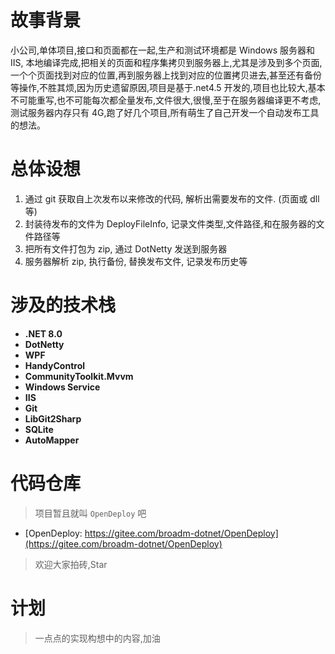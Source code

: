 # 故事背景

小公司,单体项目,接口和页面都在一起,生产和测试环境都是 Windows 服务器和 IIS, 本地编译完成,把相关的页面和程序集拷贝到服务器上,尤其是涉及到多个页面,一个个页面找到对应的位置,再到服务器上找到对应的位置拷贝进去,甚至还有备份等操作,不胜其烦,因为历史遗留原因,项目是基于.net4.5 开发的,项目也比较大,基本不可能重写,也不可能每次都全量发布,文件很大,很慢,至于在服务器编译更不考虑,测试服务器内存只有 4G,跑了好几个项目,所有萌生了自己开发一个自动发布工具的想法。

# 总体设想

1. 通过 git 获取自上次发布以来修改的代码, 解析出需要发布的文件. (页面或 dll 等)
2. 封装待发布的文件为 DeployFileInfo, 记录文件类型,文件路径,和在服务器的文件路径等
3. 把所有文件打包为 zip, 通过 DotNetty 发送到服务器
4. 服务器解析 zip, 执行备份, 替换发布文件, 记录发布历史等

# 涉及的技术栈

-   **.NET 8.0**
-   **DotNetty**
-   **WPF**
-   **HandyControl**
-   **CommunityToolkit.Mvvm**
-   **Windows Service**
-   **IIS**
-   **Git**
-   **LibGit2Sharp**
-   **SQLite**
-   **AutoMapper**

# 代码仓库

> 项目暂且就叫 `OpenDeploy` 吧

-   [OpenDeploy: https://gitee.com/broadm-dotnet/OpenDeploy](https://gitee.com/broadm-dotnet/OpenDeploy)

> 欢迎大家拍砖,Star

# 计划

> 一点点的实现构想中的内容,加油

